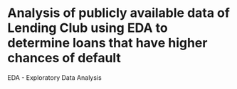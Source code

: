 # Analysis of publicly available data of Lending Club using EDA to determine loans that have higher chances of default
EDA - Exploratory Data Analysis
